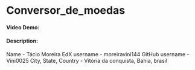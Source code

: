 # Conversor_de_moedas

#### Video Demo:  <URL HERE>
#### Description:
Name - Tácio Moreira
EdX username - moreiravini144
GitHub username - Vini0025
City, State, Country - Vitória da conquista, Bahia, brasil


